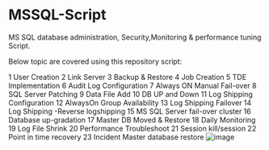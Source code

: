 # MSSQL-Script
MS SQL database administration, Security,Monitoring & performance tuning Script.

Below topic are covered using this repository script:

1	User Creation
2	Link Server
3	Backup & Restore
4	Job Creation
5	TDE Implementation
6	 Audit Log Configuration
7	Always ON Manual Fail-over
8	 SQL Server Patching
9	Data File Add
10	DB UP and Down
11	Log Shipping Configuration
12	AlwaysOn Group Availability
13	Log Shipping Failover
14	Log Shipping -Reverse logshipping
15	MS SQL Server fail-over cluster
16	Database up-gradation
17	Master DB Moved & Restore
18	Daily Monitoring
19	Log File Shrink
20	Performance Troubleshoot
21	Session kill/session
22	Point in time recovery
23	Incident Master database restore
![image](https://user-images.githubusercontent.com/58885042/184582118-4c4ecf97-4676-409e-a905-0c3d9b6fd049.png)

